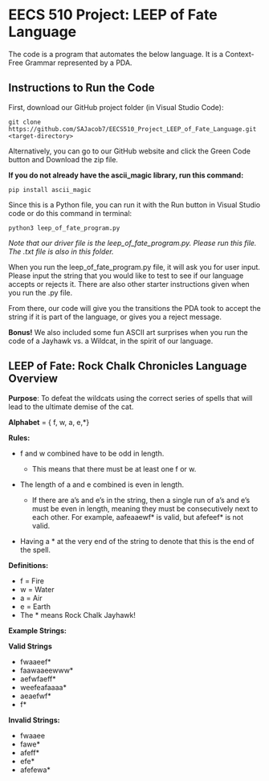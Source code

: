 # EECS 510 Project: LEEP of Fate Language
The code is a program that automates the below language. It is a Context-Free Grammar represented by a PDA.
## Instructions to Run the Code
First, download our GitHub project folder (in Visual Studio Code):
```
git clone https://github.com/SAJacob7/EECS510_Project_LEEP_of_Fate_Language.git <target-directory>
```
Alternatively, you can go to our GitHub website and click the Green Code button and Download the zip file.

**If you do not already have the ascii_magic library, run this command:**
```
pip install ascii_magic
```
Since this is a Python file, you can run it with the Run button in Visual Studio code or do this command in terminal:
```
python3 leep_of_fate_program.py
```
_Note that our driver file is the leep_of_fate_program.py. Please run this file. The .txt file is also in this folder._

When you run the leep_of_fate_program.py file, it will ask you for user input. Please input the string that you would like to test to see if our language accepts or rejects it. There are also other starter instructions given when you run the .py file.

From there, our code will give you the transitions the PDA took to accept the string if it is part of the language, or gives you a reject message.

**Bonus!** We also included some fun ASCII art surprises when you run the code of a Jayhawk vs. a Wildcat, in the spirit of our language.

## LEEP of Fate: Rock Chalk Chronicles Language Overview

**Purpose**: To defeat the wildcats using the correct series of spells that will lead to the ultimate demise of the cat.

**Alphabet** = { f, w, a, e,*}

**Rules:**
* f and w combined have to be odd in length.
  * This means that there must be at least one f or w.

* The length of a and e combined is even in length.
  * If there are a’s and e’s in the string, then a single run of a’s and e’s must be even in length, meaning they must be consecutively next to each other. For example, aafeaaewf* is valid, but afefeef* is not valid.

* Having a * at the very end of the string to denote that this is the end of the spell.

**Definitions:**
* f = Fire
* w = Water
* a = Air
* e = Earth
* The * means Rock Chalk Jayhawk!

**Example Strings:**


**Valid Strings**
* fwaaeef*
* faawaaeewww*
* aefwfaeff*
* weefeafaaaa*
* aeaefwf*
* f*

**Invalid Strings:**
* fwaaee
* fawe*
* afeff*
* efe*
* afefewa*
